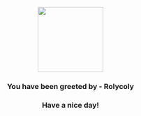 

<p align="center">
    <img src="https://raw.githubusercontent.com/PokeAPI/sprites/master/sprites/pokemon/{837}.png" width="150" height="150">
</p>
<h3 align="center">You have been greeted by - <b>Rolycoly</b></h3>
<h3 align="center">Have a nice day!</h3>
